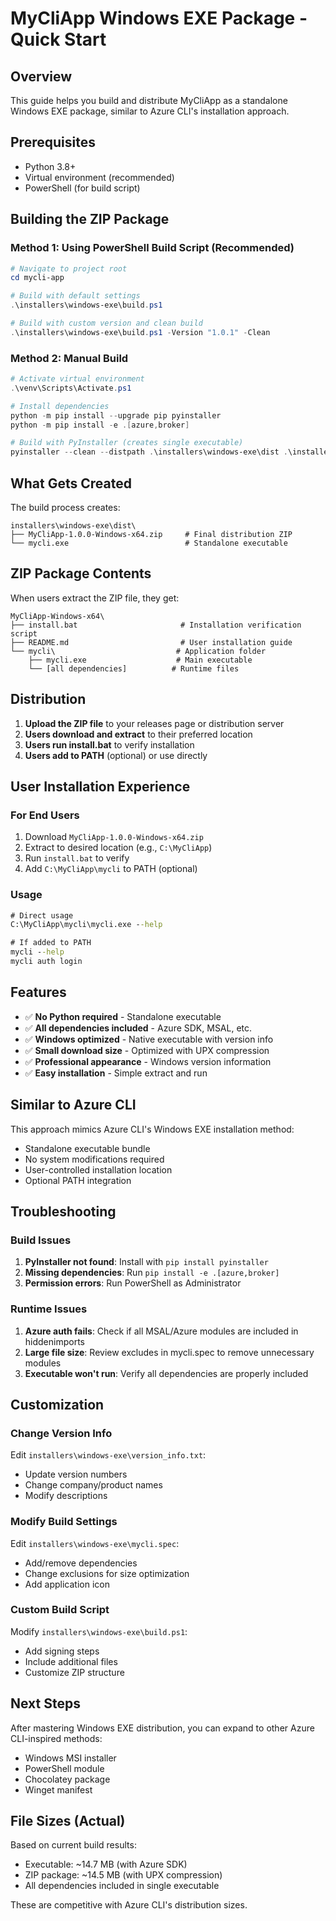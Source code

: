 # MyCliApp Windows EXE Package - Quick Start

## Overview

This guide helps you build and distribute MyCliApp as a standalone Windows EXE package, similar to Azure CLI's installation approach.

## Prerequisites

- Python 3.8+
- Virtual environment (recommended)
- PowerShell (for build script)

## Building the ZIP Package

### Method 1: Using PowerShell Build Script (Recommended)

```powershell
# Navigate to project root
cd mycli-app

# Build with default settings
.\installers\windows-exe\build.ps1

# Build with custom version and clean build
.\installers\windows-exe\build.ps1 -Version "1.0.1" -Clean
```

### Method 2: Manual Build

```powershell
# Activate virtual environment
.\venv\Scripts\Activate.ps1

# Install dependencies
python -m pip install --upgrade pip pyinstaller
python -m pip install -e .[azure,broker]

# Build with PyInstaller (creates single executable)
pyinstaller --clean --distpath .\installers\windows-exe\dist .\installers\windows-exe\mycli.spec
```

## What Gets Created

The build process creates:

```text
installers\windows-exe\dist\
├── MyCliApp-1.0.0-Windows-x64.zip     # Final distribution ZIP
└── mycli.exe                          # Standalone executable
```

## ZIP Package Contents

When users extract the ZIP file, they get:

```text
MyCliApp-Windows-x64\
├── install.bat                       # Installation verification script
├── README.md                         # User installation guide
└── mycli\                           # Application folder
    ├── mycli.exe                    # Main executable
    └── [all dependencies]          # Runtime files
```

## Distribution

1. **Upload the ZIP file** to your releases page or distribution server
2. **Users download and extract** to their preferred location
3. **Users run install.bat** to verify installation
4. **Users add to PATH** (optional) or use directly

## User Installation Experience

### For End Users

1. Download `MyCliApp-1.0.0-Windows-x64.zip`
2. Extract to desired location (e.g., `C:\MyCliApp`)
3. Run `install.bat` to verify
4. Add `C:\MyCliApp\mycli` to PATH (optional)

### Usage

```cmd
# Direct usage
C:\MyCliApp\mycli\mycli.exe --help

# If added to PATH
mycli --help
mycli auth login
```

## Features

- ✅ **No Python required** - Standalone executable
- ✅ **All dependencies included** - Azure SDK, MSAL, etc.
- ✅ **Windows optimized** - Native executable with version info
- ✅ **Small download size** - Optimized with UPX compression
- ✅ **Professional appearance** - Windows version information
- ✅ **Easy installation** - Simple extract and run

## Similar to Azure CLI

This approach mimics Azure CLI's Windows EXE installation method:

- Standalone executable bundle
- No system modifications required
- User-controlled installation location
- Optional PATH integration

## Troubleshooting

### Build Issues

1. **PyInstaller not found**: Install with `pip install pyinstaller`
2. **Missing dependencies**: Run `pip install -e .[azure,broker]`
3. **Permission errors**: Run PowerShell as Administrator

### Runtime Issues

1. **Azure auth fails**: Check if all MSAL/Azure modules are included in hiddenimports
2. **Large file size**: Review excludes in mycli.spec to remove unnecessary modules
3. **Executable won't run**: Verify all dependencies are properly included

## Customization

### Change Version Info

Edit `installers\windows-exe\version_info.txt`:

- Update version numbers
- Change company/product names
- Modify descriptions

### Modify Build Settings

Edit `installers\windows-exe\mycli.spec`:

- Add/remove dependencies
- Change exclusions for size optimization
- Add application icon

### Custom Build Script

Modify `installers\windows-exe\build.ps1`:

- Add signing steps
- Include additional files
- Customize ZIP structure

## Next Steps

After mastering Windows EXE distribution, you can expand to other Azure CLI-inspired methods:

- Windows MSI installer
- PowerShell module
- Chocolatey package
- Winget manifest

## File Sizes (Actual)

Based on current build results:

- Executable: ~14.7 MB (with Azure SDK)
- ZIP package: ~14.5 MB (with UPX compression)  
- All dependencies included in single executable

These are competitive with Azure CLI's distribution sizes.
